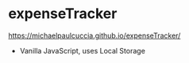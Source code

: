 # expenseTracker

https://michaelpaulcuccia.github.io/expenseTracker/

- Vanilla JavaScript, uses Local Storage